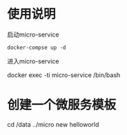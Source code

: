 使用说明
===========


启动micro-service

```
docker-compse up -d
```


进入micro-service 


docker exec -ti micro-service /bin/bash

# 创建一个微服务模板
cd /data
../micro new helloworld


